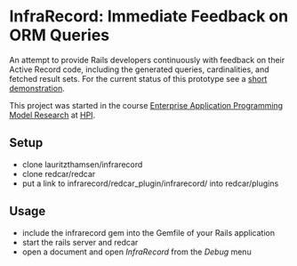 # InfraRecord: Immediate Feedback on ORM Queries

An attempt to provide Rails developers continuously with feedback on their Active Record code, including the generated queries, cardinalities, and fetched result sets.
For the current status of this prototype see a [short demonstration]( https://www.youtube.com/watch?v=dTJ9m_SdFIU).
  
This project was started in the course [Enterprise Application Programming Model Research](http://epic.hpi.uni-potsdam.de/Home/ProgMod_W2012) at [HPI](hpi-web.de).

## Setup
* clone lauritzthamsen/infrarecord
* clone redcar/redcar
* put a link to infrarecord/redcar_plugin/infrarecord/ into redcar/plugins

## Usage
* include the infrarecord gem into the Gemfile of your Rails application
* start the rails server and redcar
* open a document and open *InfraRecord* from the *Debug* menu

